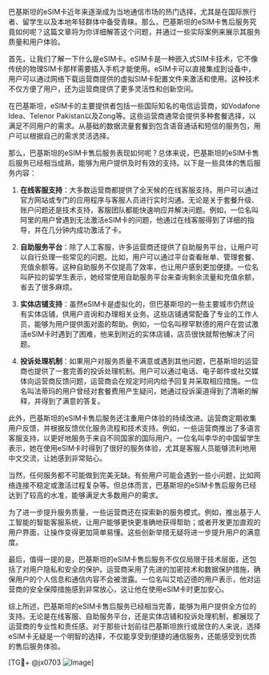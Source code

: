 巴基斯坦的eSIM卡近年来逐渐成为当地通信市场的热门选择，尤其是在国际旅行者、留学生以及本地年轻群体中备受青睐。那么，巴基斯坦的eSIM卡售后服务究竟如何呢？这篇文章将为你详细解答这个问题，并通过一些实际案例来展示其服务质量和用户体验。

首先，让我们了解一下什么是eSIM卡。eSIM卡是一种嵌入式SIM卡技术，它不像传统的物理SIM卡那样需要插入手机才能使用。eSIM卡可以直接集成到设备中，用户可以通过网络下载运营商提供的虚拟SIM卡配置文件来激活和使用。这种技术不仅方便了用户，还为运营商提供了更多灵活性和创新空间。

在巴基斯坦，eSIM卡的主要提供者包括一些国际知名的电信运营商，如Vodafone Idea、Telenor Pakistan以及Zong等。这些运营商通常会提供多种套餐选择，以满足不同用户的需求。从基础的数据流量套餐到包含语音通话和短信的服务包，用户可以根据自己的需求灵活选择。

那么，巴基斯坦的eSIM卡售后服务表现如何呢？总体来说，巴基斯坦的eSIM卡售后服务已经相当成熟，能够为用户提供及时有效的支持。以下是一些具体的售后服务内容：

1. **在线客服支持**：大多数运营商都提供了全天候的在线客服支持。用户可以通过官方网站或专门的应用程序与客服人员进行实时沟通。无论是关于套餐升级、账户问题还是技术支持，客服团队都能快速响应并解决问题。例如，一位名叫阿里的用户曾遇到无法激活eSIM卡的问题，他通过在线客服得到了详细的指导，并在几分钟内成功激活了卡。

2. **自助服务平台**：除了人工客服，许多运营商还提供了自助服务平台，让用户可以自行处理一些常见的问题。比如，用户可以通过平台查看账单、管理套餐、充值余额等。这种自助服务不仅提高了效率，也让用户感到更加便捷。一位名叫萨拉的留学生表示，她经常使用自助服务平台来查询剩余流量和充值余额，省去了很多麻烦。

3. **实体店铺支持**：虽然eSIM卡是虚拟化的，但巴基斯坦的一些主要城市仍然设有实体店铺，供用户咨询和办理相关业务。这些店铺通常配备了专业的工作人员，能够为用户提供面对面的帮助。例如，一位名叫穆罕默德的用户在尝试激活eSIM卡时遇到了困难，他来到附近的实体店铺，店员很快就帮他解决了问题。

4. **投诉处理机制**：如果用户对服务质量不满意或遇到其他问题，巴基斯坦的运营商也提供了一套完善的投诉处理机制。用户可以通过电话、电子邮件或社交媒体向运营商反馈问题，运营商会在规定时间内给予回复并采取相应措施。一位名叫法蒂玛的用户曾经对套餐费用产生疑问，她通过投诉渠道得到了清晰的解释，并得到了满意的答复。

此外，巴基斯坦的eSIM卡售后服务还注重用户体验的持续改进。运营商定期收集用户反馈，并根据反馈优化服务流程和技术支持。例如，一些运营商推出了多语言客服支持，以更好地服务于来自不同国家的国际用户。一位名叫李华的中国留学生表示，她在使用eSIM卡时得到了很好的服务体验，尤其是客服人员能够流利地用中文交流，让她感到非常贴心。

当然，任何服务都不可能做到完美无缺。有些用户可能会遇到一些小问题，比如网络连接不稳定或激活过程复杂等。但总体而言，巴基斯坦的eSIM卡售后服务已经达到了较高的水准，能够满足大多数用户的需求。

为了进一步提升服务质量，一些运营商还在探索新的服务模式。例如，推出基于人工智能的智能客服系统，让用户能够更快更准确地获得帮助；或者开发更加直观的用户界面，让操作变得更加简单易懂。这些创新举措无疑将进一步提升用户的满意度。

最后，值得一提的是，巴基斯坦的eSIM卡售后服务不仅仅局限于技术层面，还包括了对用户隐私和安全的保护。运营商采用了先进的加密技术和数据保护措施，确保用户的个人信息和通信内容不会被泄露。一位名叫艾哈迈德的用户表示，他对运营商的安全保障措施感到非常放心，这让他在使用eSIM卡时更加安心。

综上所述，巴基斯坦的eSIM卡售后服务已经相当完善，能够为用户提供全方位的支持。无论是在线客服、自助服务平台，还是实体店铺和投诉处理机制，都展现了运营商的专业性和责任感。对于那些计划前往巴基斯坦旅行或居住的人来说，选择eSIM卡无疑是一个明智的选择，不仅能享受到便捷的通信服务，还能感受到优质的售后服务体验。

[TG💪+ @jx0703 ![Image](https://github.com/user-attachments/assets/dbca1d08-cadb-493c-b0ec-ad6f7a83f270)]